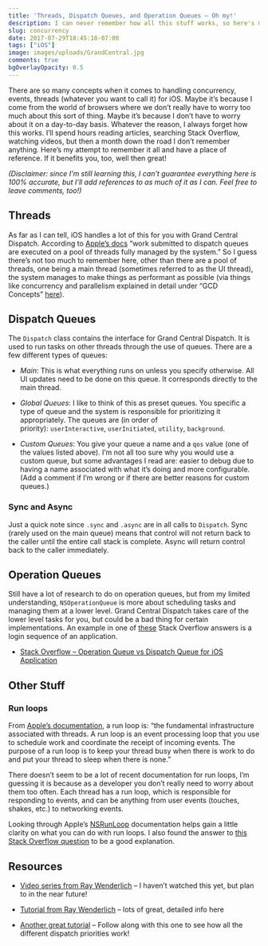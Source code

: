 ```yaml
---
title: 'Threads, Dispatch Queues, and Operation Queues – Oh my!'
description: I can never remember how all this stuff works, so here's my attempt to summarize it for my future self.
slug: concurrency
date: 2017-07-29T18:45:18-07:00
tags: ["iOS"]
image: images/uploads/GrandCentral.jpg
comments: true
bgOverlayOpacity: 0.5
---
```

There are so many concepts when it comes to handling concurrency, events, threads (whatever you want to call it) for iOS. Maybe it’s because I come from the world of browsers where we don’t really have to worry too much about this sort of thing. Maybe it’s because I don’t have to worry about it on a day-to-day basis. Whatever the reason, I always forget how this works. I’ll spend hours reading articles, searching Stack Overflow, watching videos, but then a month down the road I don’t remember anything. Here’s my attempt to remember it all and have a place of reference. If it benefits you, too, well then great!

*(Disclaimer: since I’m still learning this, I can’t guarantee everything here is 100% accurate, but I’ll add references to as much of it as I can. Feel free to leave comments, too!)*

## Threads

As far as I can tell, iOS handles a lot of this for you with Grand Central Dispatch. According to [Apple’s docs](https://developer.apple.com/documentation/dispatch) “work submitted to dispatch queues are executed on a pool of threads fully managed by the system.” So I guess there’s not too much to remember here, other than there are a pool of threads, one being a main thread (sometimes referred to as the UI thread), the system manages to make things as performant as possible (via things like concurrency and parallelism explained in detail under “GCD Concepts” [here](https://www.raywenderlich.com/148513/grand-central-dispatch-tutorial-swift-3-part-1)).

## Dispatch Queues

The `Dispatch` class contains the interface for Grand Central Dispatch. It is used to run tasks on other threads through the use of queues. There are a few different types of queues:

* *Main*: This is what everything runs on unless you specify otherwise. All UI updates need to be done on this queue. It corresponds directly to the main thread.

* *Global Queues*: I like to think of this as preset queues. You specific a type of queue and the system is responsible for prioritizing it appropriately. The queues are (in order of priority): `userInteractive`, `userInitiated`, `utility`, `background`.

* *Custom Queues*: You give your queue a name and a `qos` value (one of the values listed above). I’m not all too sure why you would use a custom queue, but some advantages I read are: easier to debug due to having a name associated with what it’s doing and more configurable. (Add a comment if I’m wrong or if there are better reasons for custom queues.)

### Sync and Async

Just a quick note since `.sync` and `.async` are in all calls to `Dispatch`. Sync (rarely used on the main queue) means that control will not return back to the caller until the entire call stack is complete. Async will return control back to the caller immediately.

## Operation Queues

Still have a lot of research to do on operation queues, but from my limited understanding, `NSOperationQueue` is more about scheduling tasks and managing them at a lower level. Grand Central Dispatch takes care of the lower level tasks for you, but could be a bad thing for certain implementations. An example in one of [these](https://stackoverflow.com/questions/40764140/operationqueue-main-vs-dispatchqueue-main) Stack Overflow answers is a login sequence of an application.

* [Stack Overflow – Operation Queue vs Dispatch Queue for iOS Application](https://stackoverflow.com/questions/7078658/operation-queue-vs-dispatch-queue-for-ios-application)

## Other Stuff

### Run loops

From [Apple’s documentation](https://developer.apple.com/library/content/documentation/Cocoa/Conceptual/Multithreading/RunLoopManagement/RunLoopManagement.html), a run loop is: “the fundamental infrastructure associated with threads. A run loop is an event processing loop that you use to schedule work and coordinate the receipt of incoming events. The purpose of a run loop is to keep your thread busy when there is work to do and put your thread to sleep when there is none.”

There doesn’t seem to be a lot of recent documentation for run loops, I’m guessing it is because as a developer you don’t really need to worry about them too often. Each thread has a run loop, which is responsible for responding to events, and can be anything from user events (touches, shakes, etc.) to networking events.

Looking through Apple’s [NSRunLoop](https://developer.apple.com/documentation/foundation/nsrunloop) documentation helps gain a little clarity on what you can do with run loops. I also found the answer to [this Stack Overflow question](https://stackoverflow.com/questions/12091212/understanding-nsrunloop) to be a good explanation.

## Resources

* [Video series from Ray Wenderlich](https://videos.raywenderlich.com/courses/55-ios-concurrency-with-gcd-and-operations/lessons/1) – I haven’t watched this yet, but plan to in the near future!

* [Tutorial from Ray Wenderlich](https://www.raywenderlich.com/148513/grand-central-dispatch-tutorial-swift-3-part-1) – lots of great, detailed info here

* [Another great tutorial](https://www.appcoda.com/grand-central-dispatch/) – Follow along with this one to see how all the different dispatch priorities work!
